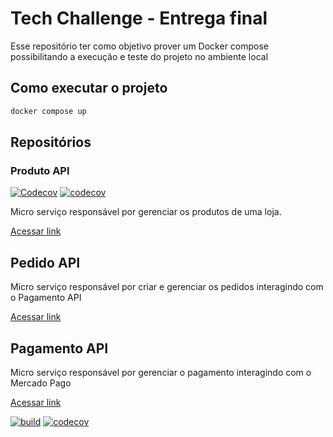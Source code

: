 # Tech Challenge - Entrega final

Esse repositório ter como objetivo prover um Docker compose possibilitando a execução e teste do projeto no ambiente local

## Como executar o projeto

```bash
docker compose up
```


## Repositórios

### Produto API

[![Codecov](https://github.com/brazalc/tech-challenge-produto/actions/workflows/codecov.yml/badge.svg)](https://github.com/brazalc/tech-challenge-produto/actions/workflows/codecov.yml)
[![codecov](https://codecov.io/gh/brazalc/tech-challenge-produto/graph/badge.svg?token=0OEL36QVGK)](https://codecov.io/gh/brazalc/tech-challenge-produto)

Micro serviço responsável por gerenciar os produtos de uma loja.

[Acessar link](https://github.com/brazalc/tech-challenge-produto)

## Pedido API

Micro serviço responsável por criar e gerenciar os pedidos interagindo com o Pagamento API

[Acessar link](https://github.com/edsjunior/tech-challenge-pedido)

## Pagamento API

Micro serviço responsável por gerenciar o pagamento interagindo com o Mercado Pago

[Acessar link](https://github.com/brunoalbrito/tech-challenge-pagamento)

[![build](https://github.com/brunoalbrito/tech-challenge-pagamento/actions/workflows/codecov.yaml/badge.svg)](https://github.com/brunoalbrito/tech-challenge-pagamento/actions/workflows/codecov.yaml)
[![codecov](https://codecov.io/gh/brunoalbrito/tech-challenge-pagamento/graph/badge.svg?token=EI0P7UB4NN)](https://codecov.io/gh/brunoalbrito/tech-challenge-pagamento)